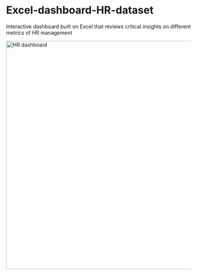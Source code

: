 # Excel-dashboard-HR-dataset
Interactive  dashboard built on Excel that reviews critical insights on different metrics of HR management

<img width="623" alt="HR dashboard" src="https://github.com/user-attachments/assets/e4040a3c-6716-49a6-99d2-fc16d385d6f4" />

